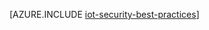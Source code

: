 <properties
 pageTitle="IoT 安全最佳实践 | Azure"
 description="保护 IoT 基础结构的安全最佳实践"
 services=""
 suite="iot-suite"
 documentationCenter=""
 authors="YuriDio"
 manager="timlt"
 editor=""/>  


<tags
 ms.service="iot-suite"
 ms.date="06/22/2016"
 wacn.date="08/22/2016"/>  


[AZURE.INCLUDE [iot-security-best-practices](../../includes/iot-security-best-practices.md)]

<!---HONumber=Mooncake_0815_2016-->